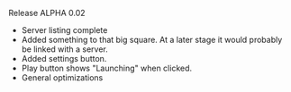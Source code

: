 Release ALPHA 0.02

- Server listing complete
- Added something to that big square. At a later stage it would probably be linked with a server.
- Added settings button.
- Play button shows "Launching" when clicked.
- General optimizations